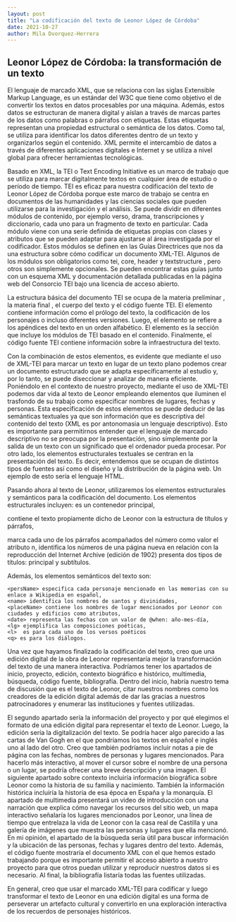 ```yaml
---
layout: post
title: "La codificación del texto de Leonor López de Córdoba"
date: 2021-10-27
author: Mila Dvorquez-Herrera
---
```


## Leonor López de Córdoba: la transformación de un texto 

El lenguaje de marcado XML, que se relaciona con las siglas Extensible Markup Language, es un estándar del W3C que tiene como objetivo el  de convertir los textos en datos procesables por una máquina. Además, estos datos se estructuran de manera digital y aíslan a través de marcas partes de los datos como palabras o párrafos con etiquetas. Estas etiquetas representan una propiedad estructural o semántica de los datos. Como tal,  se utiliza para identificar los datos diferentes dentro de un texto y organizarlos según el contenido. XML permite el intercambio de datos a través de diferentes aplicaciones digitales e Internet y se utiliza a nivel global para ofrecer herramientas tecnológicas. 

Basado en XML, la TEI o Text Encoding Initiative es un marco de trabajo que se utiliza para marcar digitalmente textos en cualquier área de estudio o período de tiempo. TEI es eficaz para nuestra codificación del texto de Leonor López de Córdoba porque este marco de trabajo se centra en documentos de las humanidades y las ciencias sociales que pueden utilizarse para la investigación y el análisis.  Se puede dividir en diferentes módulos de contenido, por ejemplo verso, drama, transcripciones y diccionario, cada uno para un fragmento de texto en particular. Cada módulo viene con una serie definida de etiquetas propias con clases y atributos que se pueden adaptar para ajustarse al área investigada por el codificador.  Estos módulos se definen en las Guías Directrices que nos da una estructura sobre cómo codificar un documento XML-TEI. Algunos de los módulos son obligatorios como tei, core, header y textstructure , pero otros son simplemente opcionales. Se pueden encontrar estas guías junto con un esquema XML y documentación detallada publicadas en la página web del Consorcio TEI bajo una licencia de acceso abierto. 

La estructura básica del documento TEI se ocupa de la materia preliminar <front>, la materia final <back>, el cuerpo del texto <text> y el código fuente TEI.  El elemento <front> contiene información como el prólogo del texto, la codificación de los personajes o incluso diferentes versiones. Luego, el elemento <back> se refiere a los apéndices del texto en un orden alfabético. El elemento <text> es la sección que incluye los módulos de TEI basado en el contenido. Finalmente, el código fuente TEI contiene información sobre la infraestructura del texto. 
  
Con la combinación de estos elementos, es evidente que mediante el uso de XML-TEI para marcar un texto en lugar de un texto plano podemos crear un documento estructurado que se adapta específicamente al estudio y, por lo tanto, se puede diseccionar y analizar de manera eficiente. Poniéndolo en el contexto de nuestro proyecto, mediante el uso de XML-TEI podemos dar vida al texto de Leonor empleando elementos que iluminen el trasfondo de su trabajo como especificar nombres de lugares, fechas y personas. Esta especificación de estos elementos se puede deducir de las semánticas textuales ya que son información que es descriptiva del contenido del texto (XML es por antonomasia un lenguaje descriptivo). Esto es importante para permitirnos entender que el lenguaje de marcado descriptivo no se preocupa por la presentación, sino simplemente por la salida de un texto con un significado que el ordenador pueda procesar. Por otro lado, los elementos estructurales textuales se centran en la presentación del texto. Es decir, entendemos que se ocupan de distintos tipos de fuentes así como el diseño y la distribución de la página web. Un ejemplo de esto sería el lenguaje HTML.
  
 Pasando ahora al texto de Leonor, utilizaremos los elementos estructurales y semánticos para la codificación del documento. Los elementos estructurales incluyen:
<text> es un contenedor principal, 
<body>  contiene el texto propiamente dicho de Leonor con la estructura de títulos y párrafos, 
<p> marca cada uno de los párrafos acompañados del número como valor el atributo n, 
<pb> identifica los números de una página nueva en relación con la reproducción del Internet Archive (edición de 1902)
<head> presenta dos tipos de títulos: principal y subtítulos. 
  
 Además,  los elementos semánticos del texto son:
  
```
<persName> especifica cada personaje mencionado en las memorias con su enlace a Wikipedia en español, 
<name> identifica los nombres de santos y divinidades, 
<placeName> contiene los nombres de lugar mencionados por Leonor con ciudades y edificios como atributos, 
<date> representa las fechas con un valor de @when: año-mes-día, 
<lg> ejemplifica las composiciones poéticas, 
<l>  es para cada uno de los versos poéticos 
<q> es para los diálogos. 
  ```

  
Una vez que hayamos finalizado la codificación del texto, creo que una edición digital de la obra de Leonor representaría mejor la transformación del texto de una manera interactiva. Podríamos tener los apartados de inicio, proyecto, edición, contexto biográfico e histórico, multimedia, búsqueda, código fuente, bibliografía. Dentro del inicio, habría nuestro tema de discusión que es el texto de Leonor, citar nuestros nombres como los creadores de la edición digital además de dar las gracias a nuestros patrocinadores y enumerar las instituciones y fuentes utilizadas. 

El segundo apartado sería la información del proyecto y por qué elegimos el formato de una edición digital para representar el texto de Leonor. Luego, la edición sería la digitalización del texto. Se podría hacer algo parecido a las cartas de Van Gogh en el que pondríamos los textos en español e inglés uno al lado del otro. Creo que también podríamos incluir notas a pie de página con las fechas, nombres de personas y lugares mencionados. Para hacerlo más interactivo, al mover el cursor sobre el nombre de una persona o un lugar, se podría ofrecer una breve descripción y una  imagen. El siguiente apartado sobre  contexto incluiría información biográfica sobre Leonor como la historia de su familia y nacimiento. También la información histórica incluiría la historia de esa época en España y la monarquía. El apartado de multimedia presentará un video de introducción con una narración que explica cómo navegar los recursos del sitio web, un mapa interactivo señalaría los lugares mencionados por Leonor, una línea de tiempo que entrelaza la vida de Leonor con la casa real de Castilla y una galería de imágenes que muestra las personas y lugares que ella mencionó. En mi opinión, el apartado de la búsqueda sería útil para buscar información y la ubicación de las personas, fechas y lugares dentro del texto. Además, el código fuente mostraría el documento XML con el que hemos estado trabajando porque es importante permitir el acceso abierto a nuestro proyecto para que otros puedan utilizar y reproducir nuestros datos si es necesario. Al final, la bibliografía listaría todas las fuentes utilizadas. 


En general, creo que usar el marcado XML-TEI para codificar y luego transformar el texto de Leonor en una edición digital es una forma de perseverar un artefacto cultural y convertirlo en una exploración interactiva de los recuerdos de personajes históricos. 
